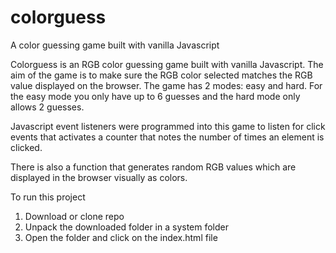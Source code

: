 # colorguess
A color guessing game built with vanilla Javascript

Colorguess is an RGB color guessing game built with vanilla Javascript. The aim of the game is to make sure the RGB color selected matches 
the RGB value displayed on the browser. The game has 2 modes: easy and hard. For the easy mode you only have up to 6 guesses and the hard mode
only allows 2 guesses. 

Javascript event listeners were programmed into this game to listen for click events that activates a counter that notes the number of times an element is clicked. 

There is also a function that generates random RGB values which are displayed in the browser visually as colors.

To run this project

1. Download or clone repo
2. Unpack the downloaded folder in a system folder
3. Open the folder and click on the index.html file
